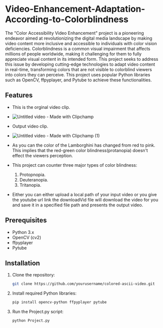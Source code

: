 # Video-Enhancement-Adaptation-According-to-Colorblindness

The "Color Accessibility Video Enhancement" project is a pioneering endeavor aimed at revolutionizing the digital media landscape by making video content more inclusive and accessible to individuals with color vision deficiencies. Colorblindness is a common visual impairment that affects millions of people worldwide, making it challenging for them to fully appreciate visual content in its intended form. This project seeks to address this issue by developing cutting-edge technologies to adapt video content in real-time, transforming colors that are not visible to colorblind viewers into colors they can perceive. This project uses popular Python libraries such as OpenCV, ffpyplayer, and Pytube to achieve these functionalities.

## Features

- This is the orginal video clip.
- ![Untitled video - Made with Clipchamp](https://github.com/Hanish069/Video-Enhancement-Adaptation-According-to-Colorblindness/assets/107493886/86949457-ff55-47c4-bbed-269512989dc2)
- Output video clip.
- ![Untitled video - Made with Clipchamp (1)](https://github.com/Hanish069/Video-Enhancement-Adaptation-According-to-Colorblindness/assets/107493886/6c6b0500-bd45-402f-b182-cf238aa417d1)

- As you can the color of the Lamborghini has changed from red to pink. This implies that the red-green color blindness(protanopia) doesn't effect the viewers perception.
  
- This project can counter three major types of color blindness:
   1. Protopnopia.
   2. Deuteranopia.
   3. Tritanopia.

- Either you can either upload a local path of your input video or you give the youtube url link the downloadVid file will download the video for you and save it in a specified file path and presents the output video. 

## Prerequisites

- Python 3.x
- OpenCV (cv2)
- ffpyplayer
- Pytube

## Installation

1. Clone the repository:

   ```bash
   git clone https://github.com/yourusername/colored-ascii-video.git

2. Install required Python libraries:

   ```bash
   pip install opencv-python ffpyplayer pytube

3. Run the Project.py script:

   ```bash
   python Project.py
